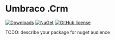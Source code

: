# Umbraco .Crm 

[![Downloads](https://img.shields.io/nuget/dt/Umbraco.Community.Umbraco.Crm?color=cc9900)](https://www.nuget.org/packages/Umbraco.Community.Umbraco.Crm/)
[![NuGet](https://img.shields.io/nuget/vpre/Umbraco.Community.Umbraco.Crm?color=0273B3)](https://www.nuget.org/packages/Umbraco.Community.Umbraco.Crm)
[![GitHub license](https://img.shields.io/github/license/ClientCraft/Umbraco.Crm?color=8AB803)](https://github.com/ClientCraft/Umbraco.Crm/blob/main/LICENSE)

TODO: describe your package for nuget audience